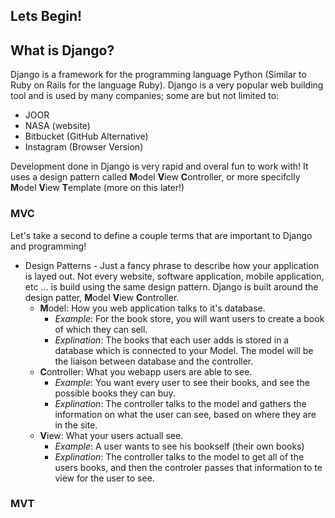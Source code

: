 ## Lets Begin!

## What is Django?
Django is a framework for the programming language Python (Similar to Ruby on Rails for the language Ruby). Django is a very popular web building tool and is used by many companies; some are but not limited to:
* JOOR
* NASA (website)
* Bitbucket (GitHub Alternative)
* Instagram (Browser Version)

Development done in Django is very rapid and overal fun to work with! It uses a design pattern called **M**odel **V**iew **C**ontroller, or more specifclly **M**odel **V**iew **T**emplate (more on this later!)

### MVC
Let's take a second to define a couple terms that are important to Django and programming!
* Design Patterns - Just a fancy phrase to describe how your application is layed out. Not every website, software application, mobile application, etc ... is build using the same design pattern. Django is built around the design patter, **M**odel **V**iew **C**ontroller.
	* **M**odel: How you web application talks to it's database.
		* _Example_: For the book store, you will want users to create a book of which they can sell.
		* _Explination_: The books that each user adds is stored in a database which is connected to your Model. The model will be the liaison between database and the controller.
	* **C**ontroller: What you webapp users are able to see.
		* _Example_: You want every user to see their books, and see the possible books they can buy.
		* _Explination_: The controller talks to the model and gathers the information on what the user can see, based on where they are in the site.
	* **V**iew: What your users actuall see.
		* _Example_: A user wants to see his bookself (their own books)
		* _Explination_: The controller talks to the model to get all of the users books, and then the controler passes that information to te view for the user to see.

### MVT
